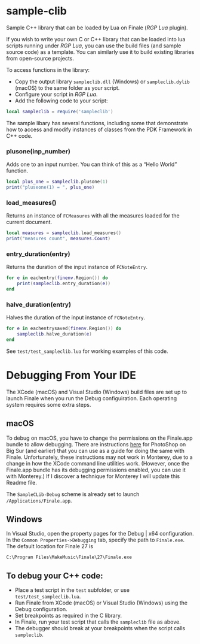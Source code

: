 # sample-clib
Sample C++ library that can be loaded by Lua on Finale (_RGP Lua_ plugin).

If you wish to write your own C or C++ library that can be loaded into lua scripts running under _RGP Lua_, you can use the build files (and sample source code) as a template. You can similarly use it to build existing libraries from open-source projects.

To access functions in the library:

- Copy the output library `sampleclib.dll` (Windows) or `sampleclib.dylib` (macOS) to the same folder as your script.
- Configure your script in _RGP Lua_.
- Add the following code to your script:

```lua
local sampleclib = require('sampleclib')
```

The sample libary has several functions, including some that demonstrate how to access and modify instances of classes from the PDK Framework in C++ code.

### plusone(inp_number)

Adds one to an input number. You can think of this as a “Hello World” function.

```lua
local plus_one = sampleclib.plusone(1)
print("pluseone(1) = ", plus_one)
```

### load_measures()

Returns an instance of `FCMeasures` with all the measures loaded for the current document.

```lua
local measures = sampleclib.load_measures()
print("measures count", measures.Count)
```

### entry_duration(entry)

Returns the duration of the input instance of `FCNoteEntry`.

```lua
for e in eachentry(finenv.Region()) do
    print(sampleclib.entry_duration(e))
end
```

### halve_duration(entry)

Halves the duration of the input instance of `FCNoteEntry`.

```lua
for e in eachentrysaved(finenv.Region()) do
    sampleclib.halve_duration(e)
end
```

See `test/test_sampleclib.lua` for working examples of this code.

# Debugging From Your IDE

The XCode (macOS) and Visual Studio (Windows) build files are set up to launch Finale when you run the Debug configuiration. Each operating system requires some extra steps.

## macOS

To debug on macOS, you have to change the permissions on the Finale.app bundle to allow debugging. There are instructions [here](https://helpx.adobe.com/photoshop/kb/debug-plugins-in-photoshop-bigsur.html) for PhotoShop on Big Sur (and earlier) that you can use as a guide for doing the same with Finale. Unfortunately, these instructions may not work in Monterey, due to a change in how the XCode command line utilities work. (However, once the Finale.app bundle has its debugging permissions enabled, you can use it with Monterey.) If I discover a technique for Monterey I will update this Readme file.

The `SampleCLib-Debug` scheme is already set to launch `/Applications/Finale.app`.

## Windows

In Visual Studio, open the property pages for the Debug | x64 configuration. In the `Common Properties->Debugging` tab, specify the path to `Finale.exe`. The default location for Finale 27 is

`C:\Program Files\MakeMusic\Finale\27\Finale.exe`


## To debug your C++ code:

- Place a test script in the `test` subfolder, or use `test/test_sampleclib.lua`.
- Run Finale from XCode (macOS) or Visual Studio (Windows) using the Debug configuration.
- Set breakpoints as required in the C library.
- In Finale, run your test script that calls the `sampleclib` file as above.
- The debugger should break at your breakpoints when the script calls `sampleclib`.
